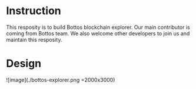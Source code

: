 # Instruction

  This resposity is to build Bottos blockchain explorer. Our main contributor is coming from Bottos team. We also welcome other developers to join us and maintain this resposity.

# Design

![image](./bottos-explorer.png =2000x3000)
